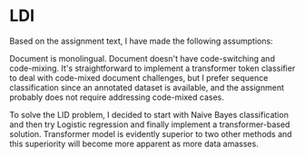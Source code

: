 # LDI
Based on the assignment text, I have made the following assumptions:

Document is monolingual.
Document doesn't have code-switching and code-mixing.
It's straightforward to implement a transformer token classifier to deal with code-mixed document challenges, but I prefer sequence classification since an annotated dataset is available, and the assignment probably does not require addressing code-mixed cases.

To solve the LID problem, I decided to start with Naive Bayes classification and then try Logistic regression and finally implement a transformer-based solution. Transformer model is evidently superior to two other methods and this superiority will become more apparent as more data amasses.

